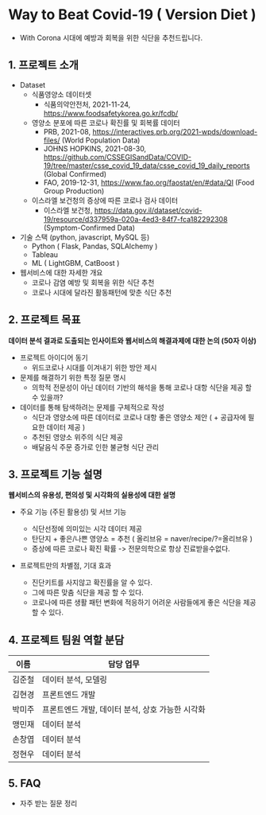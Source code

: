 # Way to Beat Covid-19 ( Version Diet )

- With Corona 시대에 예방과 회복을 위한 식단을 추천드립니다.

## 1. 프로젝트 소개

  - Dataset
    + 식품영양소 데이터셋
      - 식품의약안전처, 2021-11-24, https://www.foodsafetykorea.go.kr/fcdb/
    + 영양소 분포에 따른 코로나 확진률 및 회복률 데이터
      - PRB, 2021-08, https://interactives.prb.org/2021-wpds/download-files/ (World Population Data)
      - JOHNS HOPKINS, 2021-08-30, https://github.com/CSSEGISandData/COVID-19/tree/master/csse_covid_19_data/csse_covid_19_daily_reports (Global Confirmed)
      - FAO, 2019-12-31, https://www.fao.org/faostat/en/#data/QI (Food Group Production)
    + 이스라엘 보건청의 증상에 따른 코로나 검사 데이터
      - 이스라엘 보건청, https://data.gov.il/dataset/covid-19/resource/d337959a-020a-4ed3-84f7-fca182292308 (Symptom-Confirmed Data)   
  - 기술 스택 (python, javascript, MySQL 등)
	- Python ( Flask, Pandas, SQLAlchemy )
	- Tableau
	- ML ( LightGBM, CatBoost )   
  - 웹서비스에 대한 자세한 개요
	- 코로나 감염 예방 및 회복을 위한 식단 추천
	- 코로나 시대에 달라진 활동패턴에 맞춘 식단 추천

## 2. 프로젝트 목표

**데이터 분석 결과로 도출되는 인사이트와 웹서비스의 해결과제에 대한 논의 (50자 이상)**
  - 프로젝트 아이디어 동기
    - 위드코로나 시대를 이겨내기 위한 방안 제시   
  - 문제를 해결하기 위한 특정 질문 명시
    - 의학적 전문성이 아닌 데이터 기반의 해석을 통해 코로나 대항 식단을 제공 할 수 있을까?   
  - 데이터를 통해 탐색하려는 문제를 구체적으로 작성
    -  식단과 영양소에 따른 데이터로 코로나 대항 좋은 영양소 제안 ( + 공급자에 필요한 데이터 제공 )
    -  추천된 영양소 위주의 식단 제공
    -  배달음식 주문 증가로 인한 불균형 식단 관리

## 3. 프로젝트 기능 설명

**웹서비스의 유용성, 편의성 및 시각화의 실용성에 대한 설명**
  - 주요 기능 (주된 활용성) 및 서브 기능
	- 식단선정에 의미있는 시각 데이터 제공
	- 탄단지 + 좋은/나쁜 영양소 = 추천 ( 올리브유 = naver/recipe/?=올리브유 )
	- 증상에 따른 코로나 확진 확률 -> 전문의학으로 항상 진료받을수없다.   
	
  - 프로젝트만의 차별점, 기대 효과
	- 진단키트를 사지않고 확진률을 알 수 있다.
	- 그에 따른 맞춤 식단을 제공 할 수 있다.
	- 코로나에 따른 생활 패턴 변화에 적응하기 어려운 사람들에게 좋은 식단을 제공할 수 있다.

## 4. 프로젝트 팀원 역할 분담
| 이름 | 담당 업무 |
| ------ | ------ |
| 김준철 | 데이터 분석, 모델링 |
| 김현경 | 프론트엔드 개발 |
| 박미주 | 프론트엔드 개발, 데이터 분석, 상호 가능한 시각화 |
| 맹민재 | 데이터 분석 |
| 손창엽 | 데이터 분석 |
| 정현우 | 데이터 분석 |


## 5. FAQ
  - 자주 받는 질문 정리
